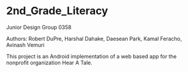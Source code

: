 # 2nd_Grade_Literacy
 Junior Design Group 0358

 Authors: Robert DuPre, Harshal Dahake, Daesean Park, Kamal Feracho, Avinash Vemuri

 This project is an Android implementation of a web based app for the nonprofit organization Hear A Tale.
